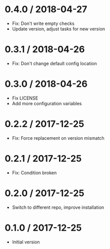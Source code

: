 # 0.4.0 / 2018-04-27

  * Fix: Don't write empty checks
  * Update version, adjust tasks for new version

# 0.3.1 / 2018-04-26

  * Fix: Don't change default config location

# 0.3.0 / 2018-04-26

  * Fix LICENSE
  * Add more configuration variables

# 0.2.2 / 2017-12-25

  * Fix: Force replacement on version mismatch

# 0.2.1 / 2017-12-25

  * Fix: Condition broken

# 0.2.0 / 2017-12-25

  * Switch to different repo, improve installation

# 0.1.0 / 2017-12-25

  * Initial version